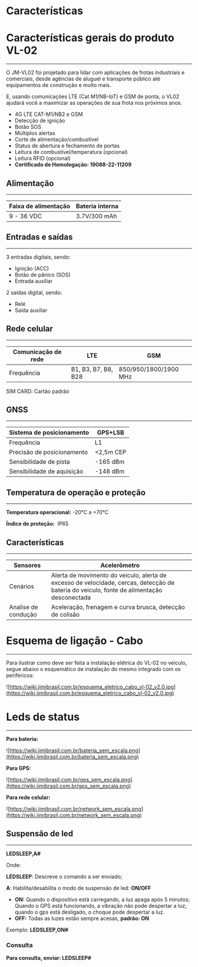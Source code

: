 # Características

# Características gerais do produto VL-02

---

O JM-VL02 foi projetado para lidar com aplicações de frotas industriais e comerciais, desde agências de aluguel e transporte público até equipamentos de construção e muito mais.

E, usando comunicações LTE (Cat M1/NB-IoT) e GSM de ponta, o VL02 ajudará você a maximizar as operações de sua frota nos próximos anos.

- 4G LTE CAT-M1/NB2 e GSM
- Detecção de ignição
- Botão SOS
- Múltiplos alertas
- Corte de alimentação/combustível
- Status de abertura e fechamento de portas
- Leitura de combustível/temperatura (opcional)
- Leitura RFID (opcional)
- **Certificado de Homologação: 19088-22-11209**

## Alimentação

---

| Faixa de alimentação | Bateria interna |
| --- | --- |
| 9 - 36 VDC | 3.7V/300 mAh |

## Entradas e saídas

---

3 entradas digitais, sendo:

- Ignição (ACC)
- Botão de pânico (SOS)
- Entrada auxiliar

2 saídas digital, sendo:

- Relé
- Saída auxiliar

## Rede celular

---

| **Comunicação de rede** | **LTE** | **GSM** |
| --- | --- | --- |
| Frequência | B1, B3, B7, B8, B28 | 850/950/1800/1900 MHz |

SIM CARD: Cartão padrão

## GNSS

---

| Sistema de posicionamento | GPS+LSB |
| --- | --- |
| Frequência | L1 |
| Precisão de posicionamento | <2,5m CEP |
| Sensibilidade de pista | -165 dBm |
| Sensibilidade de aquisição | -148 dBm |

## Temperatura de operação e proteção

---

**Temperatura operacional:** -20°C a +70°C

**Índice de proteção:**  IP65

## Características

---

| Sensores | Acelerômetro |
| --- | --- |
| Cenários | Alerta de movimento do veiculo, alerta de excesso de velocidade, cercas, detecção de bateria do veiculo, fonte de alimentação desconectada |
| Analise de condução | Aceleração, frenagem e curva brusca, detecção de colisão |

# Esquema de ligação - Cabo

---

Para ilustrar como deve ser feita a instalação elétrica do VL-02 no veículo, segue abaixo o esquemático de instalação do mesmo integrado com os periféricos:

![https://wiki.jimibrasil.com.br/esquema_eletrico_cabo_vl-02_v2.0.jpg](https://wiki.jimibrasil.com.br/esquema_eletrico_cabo_vl-02_v2.0.jpg)

# Leds de status

---

**Para bateria:**

![https://wiki.jimibrasil.com.br/bateria_sem_escala.png](https://wiki.jimibrasil.com.br/bateria_sem_escala.png)

**Para GPS:**

![https://wiki.jimibrasil.com.br/gps_sem_escala.png](https://wiki.jimibrasil.com.br/gps_sem_escala.png)

**Para rede celular:**

![https://wiki.jimibrasil.com.br/network_sem_escala.png](https://wiki.jimibrasil.com.br/network_sem_escala.png)

## Suspensão de led

---

**LEDSLEEP,A#**

Onde:

**LEDSLEEP**: Descreve o comando a ser enviado;

**A**: Habilita/desabilita o modo de suspensão de led: **ON/OFF**

- **ON:** Quando o dispositivo está carregando, a luz apaga após 5 minutos; Quando o GPS está funcionando, a vibração não pode despertar a luz; quando o gps está desligado, o choque pode despertar a luz.
- **OFF:** Todas as luzes estão sempre acesas, **padrão: ON**

Exemplo: **LEDSLEEP,ON#**

### **Consulta**

**Para consulta, enviar: LEDSLEEP#**